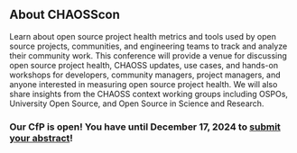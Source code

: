 ## About CHAOSScon
Learn about open source project health metrics and tools used by open source projects, communities, and engineering teams to track and analyze their community work. This conference will provide a venue for discussing open source project health, CHAOSS updates, use cases, and hands-on workshops for developers, community managers, project managers, and anyone interested in measuring open source project health. We will also share insights from the CHAOSS context working groups including OSPOs, University Open Source, and Open Source in Science and Research. 

### Our CfP is open! You have until December 17, 2024 to [submit your abstract](https://forms.gle/h49JeHww7oKoDVE69)!
